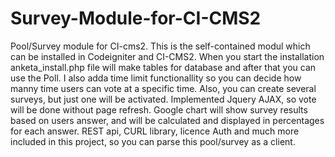 # Survey-Module-for-CI-CMS2
Pool/Survey module for CI-cms2. This is the self-contained modul which can be installed in Codeigniter and CI-CMS2. When you start the installation anketa_install.php file will make tables for database and after that you can use the Poll. I also adda time limit functionallity so you can decide how manny time users can vote at a specific time. Also, you can create several surveys, but just one will be activated. Implemented Jquery  AJAX, so vote will be done without page refresh. Google chart will show survey results based on users answer, and will be calculated and displayed in percentages for each answer. REST api, CURL library, licence Auth and much more included in this project, so you can parse this pool/survey as a client.
